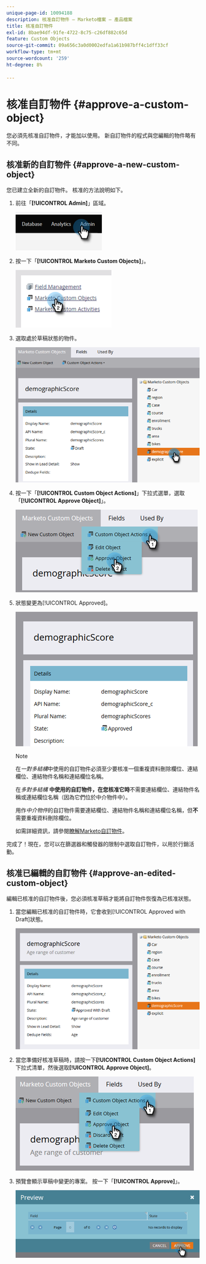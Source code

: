 ```yaml
---
unique-page-id: 10094188
description: 核准自訂物件 — Marketo檔案 — 產品檔案
title: 核准自訂物件
exl-id: 8bae94df-91fe-4722-8c75-c26df882c65d
feature: Custom Objects
source-git-commit: 09a656c3a0d0002edfa1a61b987bff4c1dff33cf
workflow-type: tm+mt
source-wordcount: '259'
ht-degree: 8%

---
```


# 核准自訂物件 {#approve-a-custom-object}

您必須先核准自訂物件，才能加以使用。 新自訂物件的程式與您編輯的物件略有不同。

## 核准新的自訂物件 {#approve-a-new-custom-object}

您已建立全新的自訂物件。 核准的方法說明如下。

1. 前往「**[!UICONTROL Admin]**」區域。

   ![](assets/approve-a-custom-object-1.png)

1. 按一下「**[!UICONTROL Marketo Custom Objects]**」。

   ![](assets/approve-a-custom-object-2.png)

1. 選取處於草稿狀態的物件。

   ![](assets/approve-a-custom-object-3.png)

1. 按一下「**[!UICONTROL Custom Object Actions]**」下拉式選單，選取「**[!UICONTROL Approve Object]**」。

   ![](assets/approve-a-custom-object-4.png)

1. 狀態變更為[!UICONTROL Approved]。

   ![](assets/approve-a-custom-object-5.png)

   >[!NOTE]
   >
   >在&#x200B;_一對多結構_&#x200B;中使用的自訂物件必須至少要核准一個重複資料刪除欄位、連結欄位、連結物件名稱和連結欄位名稱。
   >
   >在&#x200B;_多對多結構_ **中使用的自訂物件，在您核准它時**&#x200B;不需要連結欄位、連結物件名稱或連結欄位名稱（因為它們位於中介物件中）。
   >
   >用作&#x200B;_中介物件_&#x200B;的自訂物件需要連結欄位、連結物件名稱和連結欄位名稱，但&#x200B;**不**&#x200B;需要重複資料刪除欄位。
   >
   >如需詳細資訊，請參閱[瞭解Marketo自訂物件](/help/marketo/product-docs/administration/marketo-custom-objects/understanding-marketo-custom-objects.md)。

完成了！現在，您可以在篩選器和觸發器的限制中選取自訂物件，以用於行銷活動。

## 核准已編輯的自訂物件 {#approve-an-edited-custom-object}

編輯已核准的自訂物件後，您必須核准草稿才能將自訂物件恢復為已核准狀態。

1. 當您編輯已核准的自訂物件時，它會收到[!UICONTROL Approved with Draft]狀態。

   ![](assets/approve-a-custom-object-6.png)

1. 當您準備好核准草稿時，請按一下&#x200B;**[!UICONTROL Custom Object Actions]**&#x200B;下拉式清單，然後選取&#x200B;**[!UICONTROL Approve Object]**。

   ![](assets/approve-a-custom-object-7.png)

1. 預覽會顯示草稿中變更的專案。 按一下「**[!UICONTROL Approve]**」。

   ![](assets/approve-a-custom-object-8.png)
